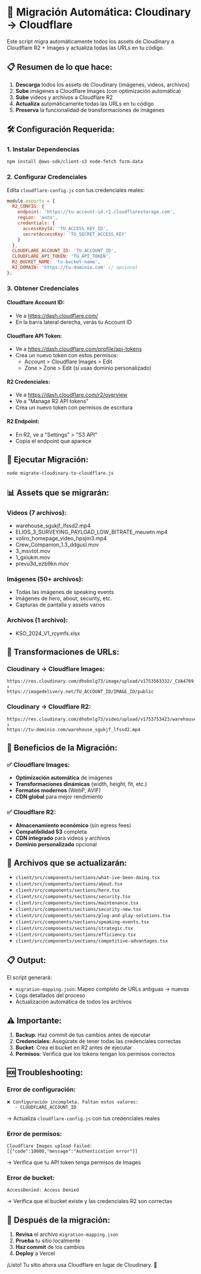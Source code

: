 # 🚀 Migración Automática: Cloudinary → Cloudflare

Este script migra automáticamente todos los assets de Cloudinary a Cloudflare R2 + Images y actualiza todas las URLs en tu código.

## 📋 Resumen de lo que hace:

1. **Descarga** todos los assets de Cloudinary (imágenes, videos, archivos)
2. **Sube** imágenes a Cloudflare Images (con optimización automática)
3. **Sube** videos y archivos a Cloudflare R2
4. **Actualiza** automáticamente todas las URLs en tu código
5. **Preserva** la funcionalidad de transformaciones de imágenes

## 🛠️ Configuración Requerida:

### 1. Instalar Dependencias
```bash
npm install @aws-sdk/client-s3 node-fetch form-data
```

### 2. Configurar Credenciales
Edita `cloudflare-config.js` con tus credenciales reales:

```javascript
module.exports = {
  R2_CONFIG: {
    endpoint: 'https://tu-account-id.r2.cloudflarestorage.com',
    region: 'auto',
    credentials: {
      accessKeyId: 'TU_ACCESS_KEY_ID',
      secretAccessKey: 'TU_SECRET_ACCESS_KEY'
    }
  },
  CLOUDFLARE_ACCOUNT_ID: 'TU_ACCOUNT_ID',
  CLOUDFLARE_API_TOKEN: 'TU_API_TOKEN',
  R2_BUCKET_NAME: 'tu-bucket-name',
  R2_DOMAIN: 'https://tu-dominio.com' // opcional
};
```

### 3. Obtener Credenciales

#### Cloudflare Account ID:
- Ve a https://dash.cloudflare.com/
- En la barra lateral derecha, verás tu Account ID

#### Cloudflare API Token:
- Ve a https://dash.cloudflare.com/profile/api-tokens
- Crea un nuevo token con estos permisos:
  - Account > Cloudflare Images > Edit
  - Zone > Zone > Edit (si usas dominio personalizado)

#### R2 Credenciales:
- Ve a https://dash.cloudflare.com/r2/overview
- Ve a "Manage R2 API tokens"
- Crea un nuevo token con permisos de escritura

#### R2 Endpoint:
- En R2, ve a "Settings" > "S3 API"
- Copia el endpoint que aparece

## 🚀 Ejecutar Migración:

```bash
node migrate-cloudinary-to-cloudflare.js
```

## 📊 Assets que se migrarán:

### Videos (7 archivos):
- warehouse_sgukjf_lfssd2.mp4
- ELIOS_3_SURVEYING_PAYLOAD_LOW_BITRATE_meuwtn.mp4
- voliro_homepage_video_hpsjm3.mp4
- Crew_Companion_1.3_ddgusl.mov
- 3_msvtot.mov
- 1_gxiukm.mov
- prevu3d_ezb9kn.mov

### Imágenes (50+ archivos):
- Todas las imágenes de speaking events
- Imágenes de hero, about, security, etc.
- Capturas de pantalla y assets varios

### Archivos (1 archivo):
- KSO_2024_V1_rcymfs.xlsx

## 🔄 Transformaciones de URLs:

### Cloudinary → Cloudflare Images:
```
https://res.cloudinary.com/dhobnlg73/image/upload/v1753563332/_CVA4769_Original_y7efhh.jpg
↓
https://imagedelivery.net/TU_ACCOUNT_ID/IMAGE_ID/public
```

### Cloudinary → Cloudflare R2:
```
https://res.cloudinary.com/dhobnlg73/video/upload/v1753753423/warehouse_sgukjf_lfssd2.mp4
↓
https://tu-dominio.com/warehouse_sgukjf_lfssd2.mp4
```

## 🎯 Beneficios de la Migración:

### ✅ Cloudflare Images:
- **Optimización automática** de imágenes
- **Transformaciones dinámicas** (width, height, fit, etc.)
- **Formatos modernos** (WebP, AVIF)
- **CDN global** para mejor rendimiento

### ✅ Cloudflare R2:
- **Almacenamiento económico** (sin egress fees)
- **Compatibilidad S3** completa
- **CDN integrado** para videos y archivos
- **Dominio personalizado** opcional

## 📁 Archivos que se actualizarán:

- `client/src/components/sections/what-ive-been-doing.tsx`
- `client/src/components/sections/about.tsx`
- `client/src/components/sections/hero.tsx`
- `client/src/components/sections/security.tsx`
- `client/src/components/sections/maintenance.tsx`
- `client/src/components/sections/security-new.tsx`
- `client/src/components/sections/plug-and-play-solutions.tsx`
- `client/src/components/sections/speaking-events.tsx`
- `client/src/components/sections/strategic.tsx`
- `client/src/components/sections/efficiency.tsx`
- `client/src/components/sections/competitive-advantages.tsx`

## 📋 Output:

El script generará:
- `migration-mapping.json`: Mapeo completo de URLs antiguas → nuevas
- Logs detallados del proceso
- Actualización automática de todos los archivos

## ⚠️ Importante:

1. **Backup**: Haz commit de tus cambios antes de ejecutar
2. **Credenciales**: Asegúrate de tener todas las credenciales correctas
3. **Bucket**: Crea el bucket en R2 antes de ejecutar
4. **Permisos**: Verifica que los tokens tengan los permisos correctos

## 🆘 Troubleshooting:

### Error de configuración:
```
❌ Configuración incompleta. Faltan estos valores:
   - CLOUDFLARE_ACCOUNT_ID
```
→ Actualiza `cloudflare-config.js` con tus credenciales reales

### Error de permisos:
```
Cloudflare Images upload failed: [{"code":10000,"message":"Authentication error"}]
```
→ Verifica que tu API token tenga permisos de Images

### Error de bucket:
```
AccessDenied: Access Denied
```
→ Verifica que el bucket existe y las credenciales R2 son correctas

## 🎉 Después de la migración:

1. **Revisa** el archivo `migration-mapping.json`
2. **Prueba** tu sitio localmente
3. **Haz commit** de los cambios
4. **Deploy** a Vercel

¡Listo! Tu sitio ahora usa Cloudflare en lugar de Cloudinary. 🚀
